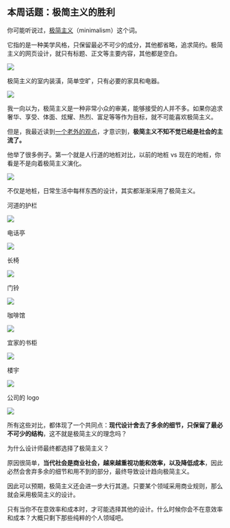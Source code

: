 ## 本周话题：极简主义的胜利

你可能听说过，[极简主义](https://baike.baidu.com/item/%E6%9E%81%E7%AE%80%E4%B8%BB%E4%B9%89/6588186)（minimalism）这个词。

它指的是一种美学风格，只保留最必不可少的成分，其他都省略，追求简约。极简主义的网页设计，就只有标题、正文等主要内容，其他都是空白。

![](https://cdn.beekka.com/blogimg/asset/202207/bg2022072109.webp)

极简主义的室内装潢，简单空旷，只有必要的家具和电器。

![](https://cdn.beekka.com/blogimg/asset/202207/bg2022072110.webp)

我一向以为，极简主义是一种非常小众的审美，能够接受的人并不多。如果你追求奢华、享受、体面、炫耀、热烈、富足等等作为目标，就不可能喜欢极简主义。

但是，我最近读到[一个老外的观点](https://threadreaderapp.com/thread/1538211892707086338.html)，才意识到，**极简主义不知不觉已经是社会的主流了。**

他举了很多例子。第一个就是人行道的地桩对比，以前的地桩 vs 现在的地桩，你看是不是向着极简主义演化。

![](https://cdn.beekka.com/blogimg/asset/202207/bg2022072111.webp)

不仅是地桩，日常生活中每样东西的设计，其实都渐渐采用了极简主义。

河道的护栏

![](https://cdn.beekka.com/blogimg/asset/202207/bg2022072112.webp)

电话亭

![](https://cdn.beekka.com/blogimg/asset/202207/bg2022072113.webp)

长椅

![](https://cdn.beekka.com/blogimg/asset/202207/bg2022072114.webp)

门铃

![](https://cdn.beekka.com/blogimg/asset/202207/bg2022072115.webp)

咖啡馆

![](https://cdn.beekka.com/blogimg/asset/202207/bg2022072116.webp)

宜家的书柜

![](https://cdn.beekka.com/blogimg/asset/202207/bg2022072117.webp)

楼宇

![](https://cdn.beekka.com/blogimg/asset/202207/bg2022072118.webp)

公司的 logo

![](https://cdn.beekka.com/blogimg/asset/202207/bg2022072119.webp)

所有这些对比，都体现了一个共同点：**现代设计舍去了多余的细节，只保留了最必不可少的结构**，这不就是极简主义的理念吗？

为什么设计师最终都选择了极简主义？

原因很简单，**当代社会是商业社会，越来越重视功能和效率，以及降低成本**，因此必然会舍弃多余的细节和用不到的部分，最终导致设计趋向极简主义。

因此可以预期，极简主义还会进一步大行其道。只要某个领域采用商业规则，那么就会采用极简主义的设计。

只有当你不在意效率和成本时，才可能选择其他的设计。什么时候你会不在意效率和成本？大概只剩下那些纯粹的个人领域吧。
